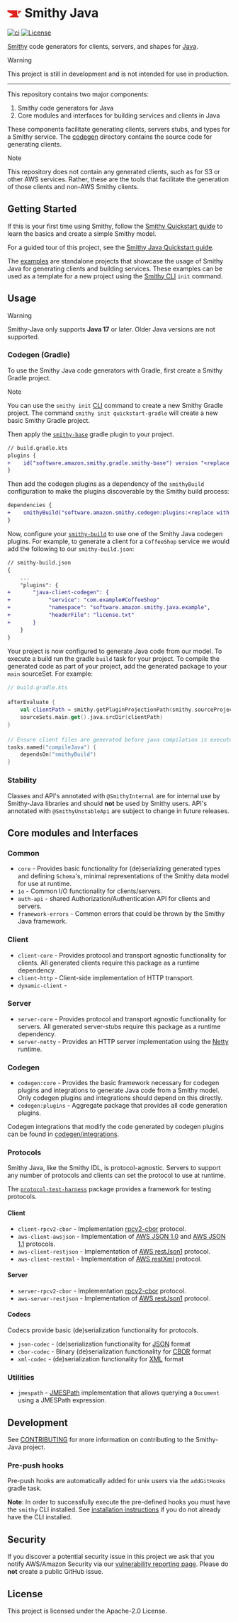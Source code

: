 # <img alt="Smithy" src="https://github.com/smithy-lang/smithy/blob/main/docs/_static/smithy-anvil.svg?raw=true" width="32"> Smithy Java 
[![ci](https://github.com/smithy-lang/smithy-java/actions/workflows/ci.yml/badge.svg)](https://github.com/smithy-lang/smithy-java/actions/workflows/ci.yml)
[![License](https://img.shields.io/badge/License-Apache_2.0-blue.svg)](LICENSE)

[Smithy](https://smithy.io/2.0/index.html) code generators for clients, servers, and shapes for [Java](https://java.com/).

> [!WARNING]
> This project is still in development and is not intended for use in production.

---
This repository contains two major components:
1. Smithy code generators for Java
2. Core modules and interfaces for building services and clients in Java

These components facilitate generating clients, servers stubs, and types for a Smithy service. 
The [codegen](./codegen) directory contains the source code for generating clients.

> [!NOTE] 
> This repository does not contain any generated clients, such as for S3 or other AWS services. 
> Rather, these are the tools that facilitate the generation of those clients and non-AWS Smithy clients.

## Getting Started 
If this is your first time using Smithy, follow the [Smithy Quickstart guide](https://smithy.io/2.0/quickstart.html) 
to learn the basics and create a simple Smithy model.

For a guided tour of this project, see the [Smithy Java Quickstart guide](https://smithy.io/2.0/java/quickstart.html).

The [examples](./examples) are standalone projects that showcase the usage of Smithy Java for generating clients 
and building services. These examples can be used as a template for a new project using the 
[Smithy CLI](https://smithy.io/2.0/guides/smithy-cli/index.html) `init` command.

## Usage
> [!WARNING]
> Smithy-Java only supports **Java 17** or later. Older Java versions are not supported.
### Codegen (Gradle)
To use the Smithy Java code generators with Gradle, first create a Smithy Gradle project. 
> [!NOTE]
> You can use the `smithy init` [CLI](https://smithy.io/2.0/guides/smithy-cli/index.html) command to create a new
> Smithy Gradle project. The command `smithy init quickstart-gradle`  will create a new basic Smithy Gradle project.

Then apply the [`smithy-base`](https://smithy.io/2.0/guides/gradle-plugin/index.html#smithy-gradle-plugins) gradle plugin to 
your project.
```diff
// build.gradle.kts
plugins {
+    id("software.amazon.smithy.gradle.smithy-base") version "<replace with version>"
}
```

Then add the codegen plugins as a dependency of the `smithyBuild` configuration to make the plugins discoverable 
by the Smithy build process: 
```diff
dependencies {
+    smithyBuild("software.amazon.smithy.codegen:plugins:<replace with version>")
}
```

Now, configure your [`smithy-build`](https://smithy.io/2.0/guides/smithy-build-json.html) to use one of the 
Smithy Java codegen plugins. For example, to generate a client for a `CoffeeShop` service we would 
add the following to our `smithy-build.json`:
```diff
// smithy-build.json
{
    ...
    "plugins": {
+       "java-client-codegen": {
+            "service": "com.example#CoffeeShop"
+            "namespace": "software.amazon.smithy.java.example",
+            "headerFile": "license.txt"
+       }
    }
}
```

Your project is now configured to generate Java code from our model. To execute a build run the 
gradle `build` task for your project. To compile the generated code as part of your project, 
add the generated package to your `main` sourceSet. For example:
```kotlin
// build.gradle.kts

afterEvaluate {
    val clientPath = smithy.getPluginProjectionPath(smithy.sourceProjection.get(), "java-client-codegen")
    sourceSets.main.get().java.srcDir(clientPath)
}

// Ensure client files are generated before java compilation is executed.
tasks.named("compileJava") {
    dependsOn("smithyBuild")
}
```

### Stability
Classes and API's annotated with `@SmithyInternal` are for internal use by Smithy-Java libraries and should **not** be
used by Smithy users. API's annotated with `@SmithyUnstableApi` are subject to change in future releases.

## Core modules and Interfaces
### Common
- `core` - Provides basic functionality for (de)serializing generated types and defining `Schema`'s, minimal representations
           of the Smithy data model for use at runtime.
- `io` - Common I/O functionality for clients/servers.
- `auth-api` - shared Authorization/Authentication API for clients and servers.
- `framework-errors` - Common errors that could be thrown by the Smithy Java framework.

### Client
- `client-core` - Provides protocol and transport agnostic functionality for clients. 
                  All generated clients require this package as a runtime dependency.
- `client-http` - Client-side implementation of HTTP transport.
- `dynamic-client` - 

### Server
- `server-core` - Provides protocol and transport agnostic functionality for servers. 
                  All generated server-stubs require this package as a runtime dependency.
- `server-netty` - Provides an HTTP server implementation using the [Netty](https://netty.io/) runtime.

### Codegen 
- `codegen:core` - Provides the basic framework necessary for codegen plugins and integrations to generate Java 
                   code from a Smithy model. Only codegen plugins and integrations should depend on this directly.
- `codegen:plugins` - Aggregate package that provides all code generation plugins.

Codegen integrations that modify the code generated by codegen plugins can be found in [codegen/integrations](codegen/integrations).

### Protocols
Smithy Java, like the Smithy IDL, is protocol-agnostic. Servers to support any number of protocols and clients can 
set the protocol to use at runtime.

The [`protocol-test-harness`](protocol-test-harness) package provides a framework for testing protocols.

#### Client 
- `client-rpcv2-cbor` - Implementation [rpcv2-cbor](https://smithy.io/2.0/additional-specs/protocols/smithy-rpc-v2.html#smithy-rpc-v2-cbor-protocol) protocol.
- `aws-client-awsjson` - Implementation of [AWS JSON 1.0](https://smithy.io/2.0/aws/protocols/aws-json-1_0-protocol.html#aws-json-1-0-protocol) and [AWS JSON 1.1](https://smithy.io/2.0/aws/protocols/aws-json-1_1-protocol.html#aws-json-1-1-protocol) protocols.
- `aws-client-restjson` - Implementation of [AWS restJson1](https://smithy.io/2.0/aws/protocols/aws-json-1_1-protocol.html#aws-json-1-1-protocol) protocol.
- `aws-client-restXml` - Implementation of  [AWS restXml](https://smithy.io/2.0/aws/protocols/aws-restxml-protocol.html#aws-restxml-protocol) protocol.

#### Server
- `server-rpcv2-cbor` - Implementation [rpcv2-cbor](https://smithy.io/2.0/additional-specs/protocols/smithy-rpc-v2.html#smithy-rpc-v2-cbor-protocol) protocol.
- `aws-server-restjson` - Implementation of [AWS restJson1](https://smithy.io/2.0/aws/protocols/aws-json-1_1-protocol.html#aws-json-1-1-protocol) protocol.

#### Codecs
Codecs provide basic (de)serialization functionality for protocols.
- `json-codec` - (de)serialization functionality for [JSON](https://www.json.org/json-en.html) format
- `cbor-codec` - Binary (de)serialization functionality for [CBOR](https://cbor.io/) format 
- `xml-codec` - (de)serialization functionality for [XML](https://www.w3.org/TR/REC-xml/) format

### Utilities 
- `jmespath` - [JMESPath](https://jmespath.org/) implementation that allows querying a `Document` using a JMESPath expression.


## Development
See [CONTRIBUTING](CONTRIBUTING.md) for more information on contributing to the Smithy-Java project.

### Pre-push hooks
Pre-push hooks are automatically added for unix users via the `addGitHooks` gradle task.

**Note**: In order to successfully execute the pre-defined hooks you must have the `smithy` CLI installed. 
See [installation instructions](https://smithy.io/2.0/guides/smithy-cli/cli_installation.html) if you do not already have the CLI installed.

## Security
If you discover a potential security issue in this project we ask that you notify AWS/Amazon Security via our 
[vulnerability reporting page](http://aws.amazon.com/security/vulnerability-reporting/). 
Please do **not** create a public GitHub issue.

## License
This project is licensed under the Apache-2.0 License.

